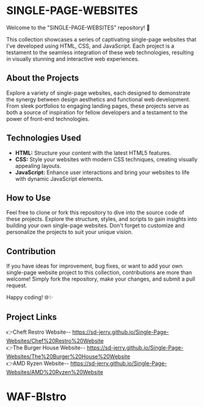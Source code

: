 # SINGLE-PAGE-WEBSITES

Welcome to the "SINGLE-PAGE-WEBSITES" repository! 🚀

This collection showcases a series of captivating single-page websites that I've developed using HTML, CSS, and JavaScript. Each project is a testament to the seamless integration of these web technologies, resulting in visually stunning and interactive web experiences.

## About the Projects

Explore a variety of single-page websites, each designed to demonstrate the synergy between design aesthetics and functional web development. From sleek portfolios to engaging landing pages, these projects serve as both a source of inspiration for fellow developers and a testament to the power of front-end technologies.

## Technologies Used

- **HTML:** Structure your content with the latest HTML5 features.
- **CSS:** Style your websites with modern CSS techniques, creating visually appealing layouts.
- **JavaScript:** Enhance user interactions and bring your websites to life with dynamic JavaScript elements.

## How to Use

Feel free to clone or fork this repository to dive into the source code of these projects. Explore the structure, styles, and scripts to gain insights into building your own single-page websites. Don't forget to customize and personalize the projects to suit your unique vision.

## Contribution

If you have ideas for improvement, bug fixes, or want to add your own single-page website project to this collection, contributions are more than welcome! Simply fork the repository, make your changes, and submit a pull request.

Happy coding! 🌐✨

## Project Links
👉Cheft Restro Website-- https://sd-jerry.github.io/Single-Page-Websites/Chef%20Restro%20Website     
👉The Burger House Website-- https://sd-jerry.github.io/Single-Page-Websites/The%20Burger%20House%20Website     
👉AMD Ryzen Website-- https://sd-jerry.github.io/Single-Page-Websites/AMD%20Ryzen%20Website     
# WAF-BIstro
